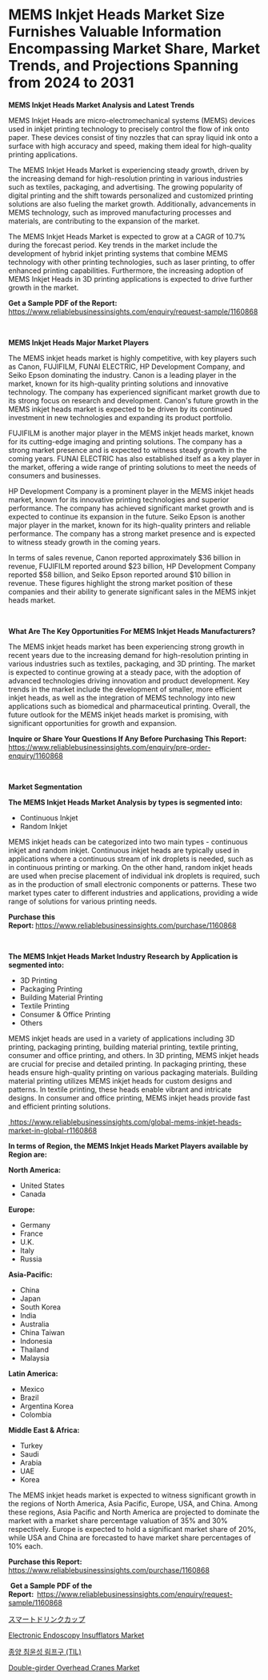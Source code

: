 <p><h1>MEMS Inkjet Heads Market Size Furnishes Valuable Information Encompassing Market Share, Market Trends, and Projections Spanning from 2024 to 2031</h1></p><p><strong>MEMS Inkjet Heads Market Analysis and Latest Trends</strong></p>
<p><p>MEMS Inkjet Heads are micro-electromechanical systems (MEMS) devices used in inkjet printing technology to precisely control the flow of ink onto paper. These devices consist of tiny nozzles that can spray liquid ink onto a surface with high accuracy and speed, making them ideal for high-quality printing applications.</p><p>The MEMS Inkjet Heads Market is experiencing steady growth, driven by the increasing demand for high-resolution printing in various industries such as textiles, packaging, and advertising. The growing popularity of digital printing and the shift towards personalized and customized printing solutions are also fueling the market growth. Additionally, advancements in MEMS technology, such as improved manufacturing processes and materials, are contributing to the expansion of the market.</p><p>The MEMS Inkjet Heads Market is expected to grow at a CAGR of 10.7% during the forecast period. Key trends in the market include the development of hybrid inkjet printing systems that combine MEMS technology with other printing technologies, such as laser printing, to offer enhanced printing capabilities. Furthermore, the increasing adoption of MEMS Inkjet Heads in 3D printing applications is expected to drive further growth in the market.</p></p>
<p><strong>Get a Sample PDF of the Report:&nbsp;</strong> <a href="https://www.reliablebusinessinsights.com/enquiry/request-sample/1160868">https://www.reliablebusinessinsights.com/enquiry/request-sample/1160868</a></p>
<p>&nbsp;</p>
<p><strong>MEMS Inkjet Heads Major Market Players</strong></p>
<p><p>The MEMS inkjet heads market is highly competitive, with key players such as Canon, FUJIFILM, FUNAI ELECTRIC, HP Development Company, and Seiko Epson dominating the industry. Canon is a leading player in the market, known for its high-quality printing solutions and innovative technology. The company has experienced significant market growth due to its strong focus on research and development. Canon's future growth in the MEMS inkjet heads market is expected to be driven by its continued investment in new technologies and expanding its product portfolio.</p><p>FUJIFILM is another major player in the MEMS inkjet heads market, known for its cutting-edge imaging and printing solutions. The company has a strong market presence and is expected to witness steady growth in the coming years. FUNAI ELECTRIC has also established itself as a key player in the market, offering a wide range of printing solutions to meet the needs of consumers and businesses.</p><p>HP Development Company is a prominent player in the MEMS inkjet heads market, known for its innovative printing technologies and superior performance. The company has achieved significant market growth and is expected to continue its expansion in the future. Seiko Epson is another major player in the market, known for its high-quality printers and reliable performance. The company has a strong market presence and is expected to witness steady growth in the coming years.</p><p>In terms of sales revenue, Canon reported approximately $36 billion in revenue, FUJIFILM reported around $23 billion, HP Development Company reported $58 billion, and Seiko Epson reported around $10 billion in revenue. These figures highlight the strong market position of these companies and their ability to generate significant sales in the MEMS inkjet heads market.</p></p>
<p>&nbsp;</p>
<p><strong>What Are The Key Opportunities For MEMS Inkjet Heads Manufacturers?</strong></p>
<p><p>The MEMS inkjet heads market has been experiencing strong growth in recent years due to the increasing demand for high-resolution printing in various industries such as textiles, packaging, and 3D printing. The market is expected to continue growing at a steady pace, with the adoption of advanced technologies driving innovation and product development. Key trends in the market include the development of smaller, more efficient inkjet heads, as well as the integration of MEMS technology into new applications such as biomedical and pharmaceutical printing. Overall, the future outlook for the MEMS inkjet heads market is promising, with significant opportunities for growth and expansion.</p></p>
<p><strong>Inquire or Share Your Questions If Any Before Purchasing This Report:</strong> <a href="https://www.reliablebusinessinsights.com/enquiry/pre-order-enquiry/1160868">https://www.reliablebusinessinsights.com/enquiry/pre-order-enquiry/1160868</a></p>
<p>&nbsp;</p>
<p><strong>Market Segmentation</strong></p>
<p><strong>The MEMS Inkjet Heads Market Analysis by types is segmented into:</strong></p>
<p><ul><li>Continuous Inkjet</li><li>Random Inkjet</li></ul></p>
<p><p>MEMS inkjet heads can be categorized into two main types - continuous inkjet and random inkjet. Continuous inkjet heads are typically used in applications where a continuous stream of ink droplets is needed, such as in continuous printing or marking. On the other hand, random inkjet heads are used when precise placement of individual ink droplets is required, such as in the production of small electronic components or patterns. These two market types cater to different industries and applications, providing a wide range of solutions for various printing needs.</p></p>
<p><strong>Purchase this Report:&nbsp;</strong><a href="https://www.reliablebusinessinsights.com/purchase/1160868">https://www.reliablebusinessinsights.com/purchase/1160868</a></p>
<p>&nbsp;</p>
<p><strong>The MEMS Inkjet Heads Market Industry Research by Application is segmented into:</strong></p>
<p><ul><li>3D Printing</li><li>Packaging Printing</li><li>Building Material Printing</li><li>Textile Printing</li><li>Consumer & Office Printing</li><li>Others</li></ul></p>
<p><p>MEMS inkjet heads are used in a variety of applications including 3D printing, packaging printing, building material printing, textile printing, consumer and office printing, and others. In 3D printing, MEMS inkjet heads are crucial for precise and detailed printing. In packaging printing, these heads ensure high-quality printing on various packaging materials. Building material printing utilizes MEMS inkjet heads for custom designs and patterns. In textile printing, these heads enable vibrant and intricate designs. In consumer and office printing, MEMS inkjet heads provide fast and efficient printing solutions.</p></p>
<p><a href="https://www.reliablebusinessinsights.com/global-mems-inkjet-heads-market-in-global-r1160868">&nbsp;https://www.reliablebusinessinsights.com/global-mems-inkjet-heads-market-in-global-r1160868</a></p>
<p><strong>In terms of Region, the MEMS Inkjet Heads Market Players available by Region are:</strong></p>
<p>
    <p> <strong> North America: </strong>
        <ul>
            <li>United States</li>
            <li>Canada</li>
        </ul>
        </p> 
    <p> <strong> Europe: </strong>
        <ul>
            <li>Germany</li>
            <li>France</li>
            <li>U.K.</li>
            <li>Italy</li>
            <li>Russia</li>
        </ul>
        </p> 
    <p> <strong> Asia-Pacific: </strong>
        <ul>
            <li>China</li>
            <li>Japan</li>
            <li>South Korea</li>
            <li>India</li>
            <li>Australia</li>
            <li>China Taiwan</li>
            <li>Indonesia</li>
            <li>Thailand</li>
            <li>Malaysia</li>
        </ul>
        </p> 
    <p> <strong> Latin America: </strong>
        <ul>
            <li>Mexico</li>
            <li>Brazil</li>
            <li>Argentina Korea</li>
            <li>Colombia</li>
        </ul>
        </p> 
    <p> <strong> Middle East & Africa: </strong>
        <ul>
            <li>Turkey</li>
            <li>Saudi</li>
            <li>Arabia</li>
            <li>UAE</li>
            <li>Korea</li>
        </ul>
    </p>
    </p>
<p><p>The MEMS inkjet heads market is expected to witness significant growth in the regions of North America, Asia Pacific, Europe, USA, and China. Among these regions, Asia Pacific and North America are projected to dominate the market with a market share percentage valuation of 35% and 30% respectively. Europe is expected to hold a significant market share of 20%, while USA and China are forecasted to have market share percentages of 10% each.</p></p>
<p><strong>Purchase this Report: </strong><a href="https://www.reliablebusinessinsights.com/purchase/1160868">https://www.reliablebusinessinsights.com/purchase/1160868</a></p>
<p>&nbsp;<strong>Get a Sample PDF of the Report:&nbsp;&nbsp;</strong><a href="https://www.reliablebusinessinsights.com/enquiry/request-sample/1160868">https://www.reliablebusinessinsights.com/enquiry/request-sample/1160868</a></p>
<p><strong></strong></p>
<p><p><a href="https://github.com/lababdou/Market-Research-Report-List-4/blob/main/529311188821.md">スマートドリンクカップ</a></p><p><a href="https://github.com/globismark/Market-Research-Report-List-3/blob/main/electronic-endoscopy-insufflators-market.md">Electronic Endoscopy Insufflators Market</a></p><p><a href="https://github.com/Tristiarton768456/Market-Research-Report-List-2/blob/main/562569481409.md">종양 침윤성 림프구 (TIL)</a></p><p><a href="https://github.com/prosalinda88/Market-Research-Report-List-4/blob/main/double-girder-overhead-cranes-market.md">Double-girder Overhead Cranes Market</a></p></p>